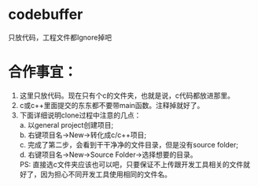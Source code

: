 codebuffer
==========

只放代码，工程文件都Ignore掉吧

合作事宜：
========
1. 这里只放代码。现在只有个c的文件夹，也就是说，c代码都放进那里。
2. c或c++里面提交的东东都不要带main函数。注释掉就好了。
3. 下面详细说明clone过程中注意的几点：<br/>
	a. 以general project创建项目;<br/>
	b. 右键项目名->New->转化成c/c++项目;<br/>
	c. 完成了第二步，会看到干干净净的文件目录，但是没有source folder;<br/>
	d. 右键项目名->New->Source Folder->选择想要的目录。<br/>
PS: 直接选c文件夹应该也可以吧，只要保证不上传跟开发工具相关的文件就好了，因为担心不同开发工具使用相同的文件名。
